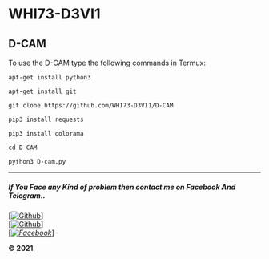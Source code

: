 # WHI73-D3VI1

## D-CAM

To use the D-CAM type the following commands in Termux:

`apt-get install python3`

`apt-get install git`

`git clone https://github.com/WHI73-D3VI1/D-CAM`

`pip3 install requests`

`pip3 install colorama`

`cd D-CAM`

`python3 D-cam.py`

-------------------------------------------------------
##### If You Face any Kind of problem then contact me on Facebook And Telegram..
[[![Github](https://img.shields.io/badge/Github-[WH!73_D3V!1]-blue?style=flat-square&logo=GITHUBlogoColor=blue&labelColor=blue)](https://github.com/WHI73-D3VI1/)] <br> [[![Github](https://img.shields.io/badge/TELEGRAM-[WH!73_D3V!1]-red?style=flat-square&logo=TELEGRAMlogoColor=red&labelColor=cyan)](https://t.me/WhiteDevil2026)]<br> [_[![Facebook](https://img.shields.io/badge/Facebook-WH!73_D3V!1]-yellow?style=flat-square&logo=facebooklogoColor=green&labelColor=red)](https://www.facebook.com/WHI73.D3VI1.28/)_]<br><b>

© 2021 
